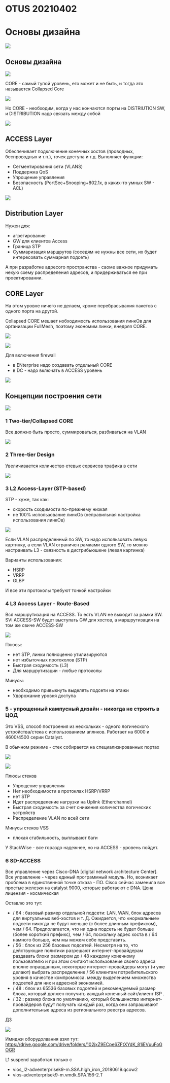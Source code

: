 # OTUS 20210402
# Основы дизайна

![](pictures/01.jpg)

## Основы дизайна

![](pictures/02.jpg)

CORE - самый тупой уровень, его может и не быть, и тогда это называется Collapsed Core

![](pictures/03.jpg)

Но CORE - необходим, когда у нас кончаются порты на DISTRIUTION SW, и DISTRIBUTION надо связать между собой

![](pictures/04.jpg)

## ACCESS Layer

Обеспечивает подключение конечных хостов (проводных, беспроводных и т.п.), точек доступа и т.д. Выполняет функции:
- Сегментирования сети (VLANS)
- Поддержка QoS
- Упрощение управления
- Безопасность (PortSec+Snooping+802.1x, в каких-то умных SW - ACL)

![](pictures/05.jpg)

## Distribution Layer
Нужен для:
- агрегирование
- GW для клиентов Access
- Граница STP
- Суммаризация маршрутов (соседям не нужны все сети, их будет интересовать суммарная подсеть)

А при разработке адресого пространства - саоме важное придумать некую схему распределения адресов, и придерживаться ее при проектировании.

## CORE Layer

На этом уровне ничего не делаем, кроме перебрасывания пакетов с одного порта на другой.

Collapsed CORE мешает нобходимость использования линкОв для организации FullMesh, поэтому экономим линки, внедряя CORE.

![](pictures/06.jpg)

![](pictures/07.jpg)

Для включения firewall 
- в ENterprise надо создавать отдельный CORE
- в DC - надо включать в ACCESS уровень

![](pictures/08.jpg)

## Концепции построения сети

![](pictures/09.jpg)

### 1 Two-tier/Collapsed CORE
Все должно быть просто, суммироваться, разбиваться на VLAN

![](pictures/10.jpg)


### 2 Three-tier Design
Увеличивается количество етевых сервисов  трафика в сети

![](pictures/11.jpg)

### 3 L2 Access-Layer (STP-based)
STP - хуже, так как:
- скорость сходимости по-прежнему низкая
- не 100% использование линкОв (неправильная настройка использования линкОв)

![](pictures/12.jpg)

Если VLAN распределенный по SW, то надо использовать левую картинку, а если VLAN ограничен рамками одного SW, то можно настраивать L3 - связность в дистрибьюшене (левая картинка)

Варианты использования:
- HSRP
- VRRP
- GLBP

И все эти протоколы требуют тонкой настройки

### 4 L3 Access Layer - Route-Based
Вся маршрутизация на ACCESS. То есть VLAN не выходит за рамки SW. SVI ACCESS-SW будет выступать GW для хостов, а маршрутизация на том же свиче ACCESS-SW

![](pictures/13.jpg)

Плюсы:
- нет STP, линки полноценно утилизируются
- нет избыточных протоколов (STP)
- Быстрая сходимость (L3)
- Для маршрутизации - любые протоколы

Минусы:
- необходимо привыкнуть выделять подсети на этажи
- Удорожание уровня доступа

### 5 - упрощенный кампусный дизайн - никогда не строить в ЦОД

Это VSS, способ построения из нескольких - одного логического устройства/стека с использованием аплнков. Работает на 6000 и 4600/4500 серии Catalyst.

В обычном режиме - стек собирается на специализированных портах

![](pictures/14.jpg)

![](pictures/15.jpg)

Плюсы стеков
- Упрощение управления
- Нет необходимости в протоклах HSRP/VRRP
- нет STP
- Идет распределение нагрузки на Uplink (Etherchannel)
- Быстрая сходимость за счет снижения количества логических устройств
- Распределение VLAN по всей сети

Минусы стеков VSS
- плохая стабильность, выплывают баги

У StackWise - все гораздо надежнее, но на ACCESS - уровень пойдет.


### 6 SD-ACCESS

Все управление через Cisco-DNA [digital network architecture Center]. Все управление - через единый программный модуль. Но, возникает проблема в единственной точке отказа - ПО. Cisco сейчас заменила все простые железки на catalyst 9000, которые работаеют с DNA. Цена лицензия - космическая


Оставлю это тут:

- / 64 : базовый размер отдельной подсети: LAN, WAN, блок адресов для виртуальных веб-хостов и т. Д. Ожидается, что «нормальные» подсети никогда не будут меньше (с более длинным префиксом), чем / 64. Предполагается, что ни одна подсеть не будет больше (более короткий префикс), чем / 64, поскольку адрес хоста в / 64 намного больше, чем мы можем себе представить.
- / 56 : блок из 256 базовых подсетей. Несмотря на то, что действующие политики разрешают интернет-провайдерам раздавать блоки размером до / 48 каждому конечному пользователю и при этом считают использование своего адреса вполне оправданным, некоторые интернет-провайдеры могут (и уже делают) выбрать распределение / 56 клиентам потребительского уровня в качестве компромисса. между выделением множества подсетей для них и адресной экономией.
- / 48 : блок из 65536 базовых подсетей и рекомендуемый размер блока, который должен получить каждый конечный сайт/клиент ISP .
- / 32 : размер блока по умолчанию, который большинство интернет-провайдеров будут получать каждый раз, когда они запрашивают дополнительные адреса из регионального реестра адресов.


ДЗ

![](pictures/16.jpg)

Имиджи оборудолвания взял тут: https://drive.google.com/drive/folders/102jxZ9ECpe6ZFtXYdK_81iEVuuFoGOGR

L1 suspend заработал только с 
- vios_l2-adventerprisek9-m.SSA.high_iron_20180619.qcow2
- vios-adventerprisek9-m.vmdk.SPA.156-2.T
